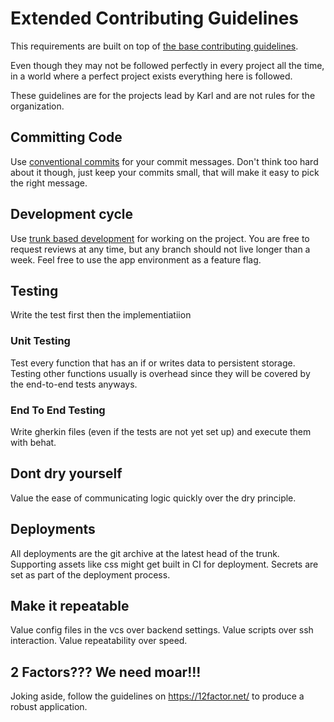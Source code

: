 # Extended Contributing Guidelines

This requirements are built on top of [the base contributing guidelines](./CONTRIBUTING.md).

Even though they may not be followed perfectly in every project all the time, in a world where a perfect project exists everything here is followed.

These guidelines are for the projects lead by Karl and are not rules for the organization.

## Committing Code

Use [conventional commits](https://www.conventionalcommits.org/en/v1.0.0/) for your commit messages. Don't think too hard about it though, just keep your commits small, that will make it easy to pick the right message.

## Development cycle 

Use [trunk based development](https://trunkbaseddevelopment.com) for working on the project. You are free to request reviews at any time, but any branch should not live longer than a week. Feel free to use the app environment as a feature flag.

## Testing

Write the test first then the implementiatiion

### Unit Testing

Test every function that has an if or writes data to persistent storage. Testing other functions usually is overhead since they will be covered by the end-to-end tests anyways.

### End To End Testing

Write gherkin files (even if the tests are not yet set up) and execute them with behat.

## Dont dry yourself

Value the ease of communicating logic quickly over the dry principle. 

## Deployments

All deployments are the git archive at the latest head of the trunk. Supporting assets like css might get built in CI for deployment. Secrets are set as part of the deployment process.

## Make it repeatable

Value config files in the vcs over backend settings. Value scripts over ssh interaction. Value repeatability over speed.

## 2 Factors??? We need moar!!!

Joking aside, follow the guidelines on https://12factor.net/ to produce a robust application.
